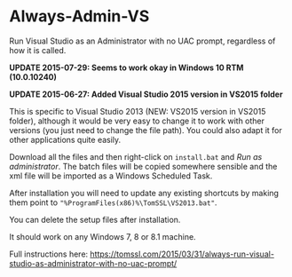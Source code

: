 # Always-Admin-VS
Run Visual Studio as an Administrator with no UAC prompt, regardless of how it is called.

**UPDATE 2015-07-29: Seems to work okay in Windows 10 RTM (10.0.10240)**

**UPDATE 2015-06-27: Added Visual Studio 2015 version in VS2015 folder**

This is specific to Visual Studio 2013 (NEW: VS2015 version in VS2015 folder), although it would be very easy to change it to work with other versions (you just need to change the file path). You could also adapt it for other applications quite easily.

Download all the files and then right-click on `install.bat` and *Run as administrator*. The batch files will be copied somewhere sensible and the xml file will be imported as a Windows Scheduled Task.

After installation you will need to update any existing shortcuts by making them point to `"%ProgramFiles(x86)%\TomSSL\VS2013.bat"`.

You can delete the setup files after installation.

It should work on any Windows 7, 8 or 8.1 machine.

Full instructions here: https://tomssl.com/2015/03/31/always-run-visual-studio-as-administrator-with-no-uac-prompt/
